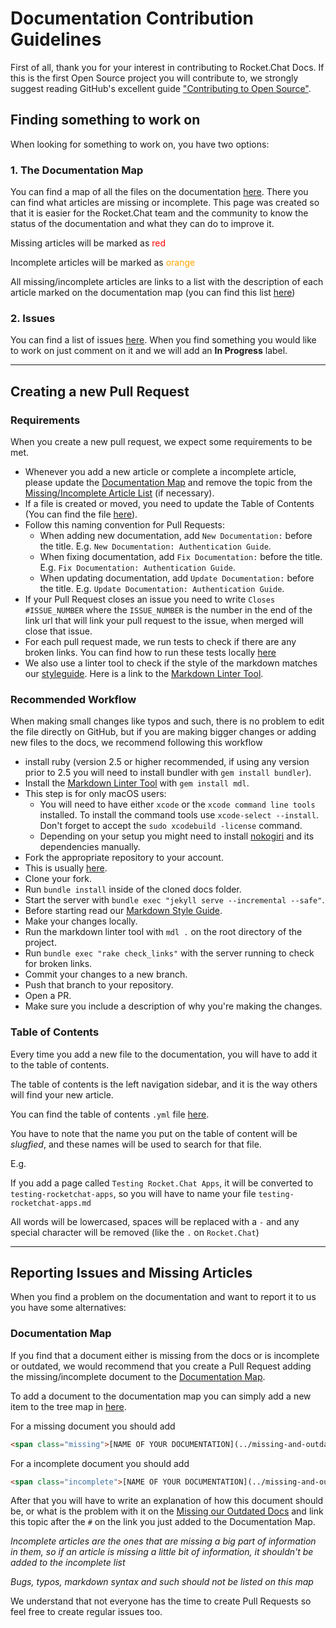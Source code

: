 # Documentation Contribution Guidelines

First of all, thank you for your interest in contributing to Rocket.Chat Docs.
If this is the first Open Source project you will contribute to,
we strongly suggest reading GitHub's excellent guide
["Contributing to Open Source"](https://guides.github.com/activities/contributing-to-open-source/).

## Finding something to work on

When looking for something to work on, you have two options:

### 1. The Documentation Map

You can find a map of all the files on the documentation [here](../documentation-map). There you can find what articles are missing or incomplete. This page was created so that it is easier for the Rocket.Chat team and the community to know the status of the documentation and what they can do to improve it.

Missing articles will be marked as <span style="color:red"> red </span>

Incomplete articles will be marked as <span style="color:orange"> orange </span>

All missing/incomplete articles are links to a list with the description of each article marked on the documentation map (you can find this list [here](../missing-and-outdated-list))

### 2. Issues

You can find a list of issues [here](https://github.com/RocketChat/Rocket.Chat.Docs/issues).
When you find something you would like to work on just comment on it and we will add an __In Progress__ label.

- - -

## Creating a new Pull Request

### Requirements

When you create a new pull request, we expect some requirements to be met.

- Whenever you add a new article or complete a incomplete article, please update the [Documentation Map](../documentation-map) and remove the topic from the [Missing/Incomplete Article List](../missing-and-outdated-list) (if necessary).
- If a file is created or moved, you need to update the Table of Contents (You can find the file [here](https://github.com/RocketChat/docs/blob/master/_data/toc.yml)).
- Follow this naming convention for Pull Requests:
    - When adding new documentation, add `New Documentation:` before the title. E.g. `New Documentation: Authentication Guide`.
    - When fixing documentation, add `Fix Documentation:` before the title. E.g. `Fix Documentation: Authentication Guide`.
    - When updating documentation, add `Update Documentation:` before the title. E.g. `Update Documentation: Authentication Guide`.
- If your Pull Request closes an issue you need to write `Closes #ISSUE_NUMBER` where the `ISSUE_NUMBER` is the number in the end of the link url that will link your pull request to the issue, when merged will close that issue.
- For each pull request made, we run tests to check if there are any broken links. You can find how to run these tests locally [here](https://rocket.chat/docs/developer-guides/testing/#testing)
- We also use a linter tool to check if the style of the markdown matches our [styleguide](../markdown-styleguide). Here is a link to the [Markdown Linter Tool](https://github.com/markdownlint/markdownlint).

### Recommended Workflow

When making small changes like typos and such, there is no problem to edit the file directly on GitHub, but if you are making bigger changes or adding new files to the docs, we recommend following this workflow

- install ruby (version 2.5 or higher recommended, if using any version prior to 2.5 you will need to install bundler with `gem install bundler`).
- Install the [Markdown Linter Tool](https://github.com/markdownlint/markdownlint) with `gem install mdl`.
- This step is for only macOS users:
    - You will need to have either `xcode` or the `xcode command line tools` installed. To install the command tools use `xcode-select --install`. Don't forget to accept the `sudo xcodebuild -license` command.
    - Depending on your setup you might need to install [nokogiri](http://www.nokogiri.org/tutorials/installing_nokogiri.html) and its dependencies manually.
- Fork the appropriate repository to your account.
- This is usually [here](https://github.com/RocketChat/docs).
- Clone your fork.
- Run `bundle install` inside of the cloned docs folder.
- Start the server with `bundle exec "jekyll serve --incremental --safe"`.
- Before starting read our [Markdown Style Guide](../markdown-styleguide).
- Make your changes locally.
- Run the markdown linter tool with `mdl .` on the root directory of the project.
- Run `bundle exec "rake check_links"` with the server running to check for broken links.
- Commit your changes to a new branch.
- Push that branch to your repository.
- Open a PR.
- Make sure you include a description of why you're making the changes.

### Table of Contents

Every time you add a new file to the documentation, you will have to add it to the table of contents.

The table of contents is the left navigation sidebar, and it is the way others will find your new article.

You can find the table of contents `.yml` file [here](https://github.com/RocketChat/docs/blob/master/_data/toc.yml).

You have to note that the name you put on the table of content will be _slugfied_, and these names will be used to search for that file.

E.g.

If you add a page called `Testing Rocket.Chat Apps`, it will be converted to `testing-rocketchat-apps`, so you will have to name your file `testing-rocketchat-apps.md`

All words will be lowercased, spaces will be replaced with a `-` and any special character will be removed (like the `.` on `Rocket.Chat`)

- - -

## Reporting Issues and Missing Articles

When you find a problem on the documentation and want to report it to us you have some alternatives:

### Documentation Map

If you find that a document either is missing from the docs or is incomplete or outdated, we would recommend that you create a Pull Request adding the missing/incomplete document to the [Documentation Map](../documentation-map).

To add a document to the documentation map you can simply add a new item to the tree map in [here](../documentation-map).

For a missing document you should add

```HTML
<span class="missing">[NAME OF YOUR DOCUMENTATION](../missing-and-outdated-list/#TITLE ON THE MISSING LIST)</span>
```

For a incomplete document you should add

```HTML
<span class="incomplete">[NAME OF YOUR DOCUMENTATION](../missing-and-outdated-list/#TITLE ON THE MISSING LIST)</span>
```

After that you will have to write an explanation of how this document should be, or what is the problem with it on the [Missing our Outdated Docs](../missing-and-outdated-list) and link this topic after the `#` on the link you just added to the Documentation Map.

_Incomplete articles are the ones that are missing a big part of information in them, so if an article is missing a little bit of information, it shouldn't be added to the incomplete list_

_Bugs, typos, markdown syntax and such should not be listed on this map_

We understand that not everyone has the time to create Pull Requests so feel free to create regular issues too.
